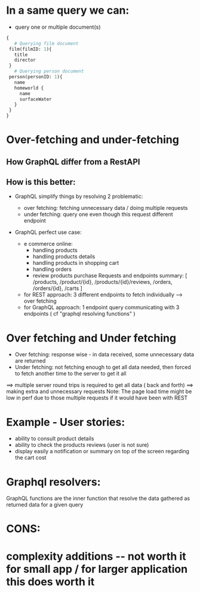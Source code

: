 # In a same query we can: 
 - query one or multiple document(s)
 ```graphql
{
	# Querying film document 
  film(filmID: 1){
    title
    director
  }
	# Querying person document
  person(personID: 1){
  	name
    homeworld {
      name
      surfaceWater
    }
  }
}
```

# Over-fetching and under-fetching 
## How GraphQL differ from a RestAPI
## How is this better: 

- GraphQL simplify things by resolving 2 problematic:
	- over fetching: fetching unnecessary data / doing multiple requests
	- under fetching: query one even though this request different endpoint

- GraphQL perfect use case:
	- e commerce online: 
		- handling products
		- handling products details
		- handling products in shopping cart
		- handling orders
		- review products purchase
	Requests and endpoints summary: 
	[ 
	  	/products, /product/{id}, /products/{id}/reviews,
	 	/orders, /orders/{id},
	 	/carts
	 ]
	 - for REST approach: 3 different endpoints to fetch individually --> over fetching
	 - for GraphQL approach: 1 endpoint query communicating with 3 endpoints ( cf "graphql resolving functions" )


# Over fetching and Under fetching
- Over fetching: response wise - in data received, some unnecessary data are returned
- Under fetching: not fetching enough to get all data needed, then forced to fetch another
  time to the server to get it all


==> multiple server round trips is required to get all data ( back and forth) 
==> making extra and unnecessary requests
Note: The page load time might be low in perf due to those multiple requests if it
would have been with REST

# Example - User stories:
- ability to consult product details
- ability to check the products reviews (user is not sure)
- display easily a notification or summary on top of the screen regarding the cart cost



 # Graphql resolvers: 
 GraphQL functions are the inner function that resolve the data gathered 
 as returned data for a given query



# CONS:
# complexity additions -- not worth it for small app / for larger application this does worth it
